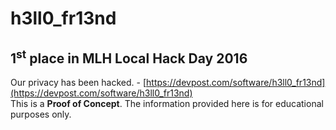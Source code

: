 # h3ll0_fr13nd

## 1<sup>st</sup> place in MLH Local Hack Day 2016
Our privacy has been hacked. - [https://devpost.com/software/h3ll0_fr13nd](https://devpost.com/software/h3ll0_fr13nd)  
This is a **Proof of Concept**. The information provided here is for educational purposes only.
